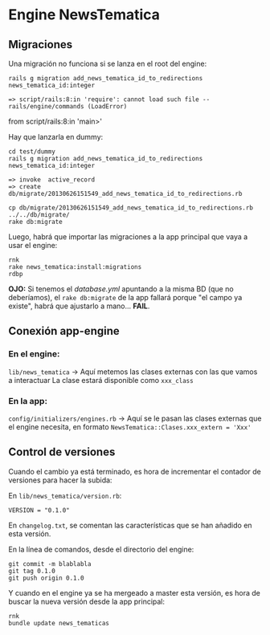 # Engine NewsTematica

## Migraciones

Una migración no funciona si se lanza en el root del engine:

    rails g migration add_news_tematica_id_to_redirections news_tematica_id:integer

    => script/rails:8:in 'require': cannot load such file -- rails/engine/commands (LoadError)
from script/rails:8:in 'main>'

Hay que lanzarla en dummy:

    cd test/dummy
    rails g migration add_news_tematica_id_to_redirections news_tematica_id:integer

    => invoke  active_record
    => create    db/migrate/20130626151549_add_news_tematica_id_to_redirections.rb

    cp db/migrate/20130626151549_add_news_tematica_id_to_redirections.rb ../../db/migrate/
    rake db:migrate


Luego, habrá que importar las migraciones a la app principal que vaya a usar el engine:

    rnk
    rake news_tematica:install:migrations
    rdbp


**OJO:** Si tenemos el *database.yml* apuntando a la misma BD (que no deberíamos), el `rake db:migrate` de la app fallará porque "el campo ya existe", habrá que ajustarlo a mano... **FAIL**.


## Conexión app-engine

### En el engine:

`lib/news_tematica`  -> Aquí metemos las clases externas con las que vamos a interactuar
La clase estará disponible como `xxx_class`


### En la app:

`config/initializers/engines.rb`  -> Aquí se le pasan las clases externas que el engine necesita, en formato `NewsTematica::Clases.xxx_extern = 'Xxx'`


## Control de versiones

Cuando el cambio ya está terminado, es hora de incrementar el contador de versiones para hacer la subida:

En `lib/news_tematica/version.rb`:

    VERSION = "0.1.0"

En `changelog.txt`, se comentan las características que se han añadido en esta versión.

En la línea de comandos, desde el directorio del engine:

    git commit -m blablabla
    git tag 0.1.0
    git push origin 0.1.0

Y cuando en el engine ya se ha mergeado a master esta versión, es hora de buscar la nueva versión desde la app principal:

    rnk
    bundle update news_tematicas

